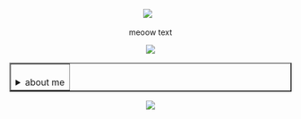 <p align="center">
</a>
<img src="https://komarev.com/ghpvc/?username=jukejoints&color=FFC1CC&style=flat&label=txt" />⠀
<p align="center">
  
<p align="center">
meoow text
</p>
  
<p align="center">
  <img src="https://64.media.tumblr.com/5853c03cf41410cdda2a07dc8419c62d/1019392daa9899cb-c3/s1280x1920/57bb90a72c52d7d95d77fc625ddaae5ced3f016e.gifv"/>
</p>

<div align="center">
  <table border="2">
         <tr>
       <td>
         <br>
  <details align="center">
<summary>about me</summary>
  hiiiiiiiiiiii
</p>
    
</details>
         
  </table>


<p align="center">
  <img src="https://64.media.tumblr.com/83ac140fdb15f2e8440cfe6d522a4f1b/ba34036afd22ac26-79/s1280x1920/e52fce72d411c64e5262d6a54f85b885d445a6e0.gifv"/>
